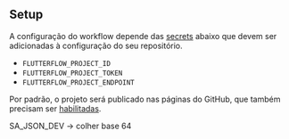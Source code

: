 ## Setup

A configuração do workflow depende das [secrets](https://docs.github.com/en/actions/security-for-github-actions/security-guides/using-secrets-in-github-actions) abaixo
que devem ser adicionadas à configuração do seu repositório.


 - `FLUTTERFLOW_PROJECT_ID`
 - `FLUTTERFLOW_PROJECT_TOKEN`
 - `FLUTTERFLOW_PROJECT_ENDPOINT`

Por padrão, o projeto será publicado nas páginas do GitHub, que também precisam ser [habilitadas](https://docs.github.com/en/pages/quickstart).


SA_JSON_DEV -> colher base 64
